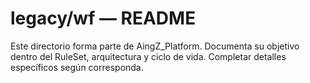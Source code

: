 # legacy/wf — README

Este directorio forma parte de AingZ_Platform. Documenta su objetivo dentro del RuleSet, arquitectura y ciclo de vida. Completar detalles específicos según corresponda.
